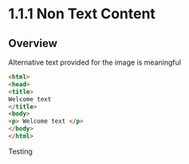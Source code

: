 # 1.1.1 Non Text Content

## Overview

Alternative text provided for the image is meaningful

```html
<html>
<head>
<title>
Welcome text
</title>
<body>
<p> Welcome text </p>
</body>
</html>
```

Testing